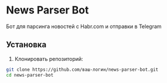 # News Parser Bot

Бот для парсинга новостей с Habr.com и отправки в Telegram

## Установка

1. Клонировать репозиторий:
```bash
git clone https://github.com/ваш-логин/news-parser-bot.git
cd news-parser-bot
